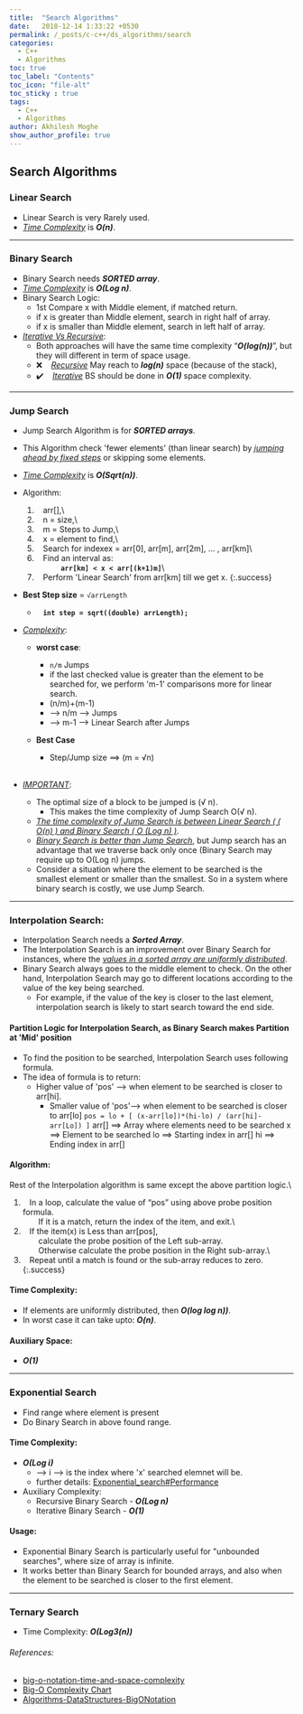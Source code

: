```yaml
---
title:  "Search Algorithms"
date:   2018-12-14 1:33:22 +0530
permalink: /_posts/c-c++/ds_algorithms/search
categories:
  - C++
  - Algorithms
toc: true
toc_label: "Contents"
toc_icon: "file-alt"
toc_sticky : true
tags:
  - C++
  - Algorithms
author: Akhilesh Moghe
show_author_profile: true
---
```


## Search Algorithms
### Linear Search
- Linear Search is very Rarely used.
- *<u>Time Complexity</u>* is __*O(n)*__.

<script src="https://gist.github.com/akhileshmoghe/f6b73c8ec3aec1da0f29ecc188b3b09e.js"></script>

  ---

### Binary Search
- Binary Search needs __*SORTED array*__.
- *<u>Time Complexity</u>* is __*O(Log n)*__.
- Binary Search Logic:
  - 1st Compare x with Middle element, if matched return.
  - if x is greater than Middle element, search in right half of array.
  - if x is smaller than Middle element, search in left half of array.
- *<u>Iterative Vs Recursive</u>*:
  - Both approaches will have the same time complexity “__*O(log(n))*__”, but they will different in term of space usage.
  - :x: &nbsp;&nbsp; *<u>Recursive</u>* May reach to __*log(n)*__ space (because of the stack),
  - :heavy_check_mark: &nbsp;&nbsp; *<u>Iterative</u>* BS should be done in __*O(1)*__ space complexity.

<script src="https://gist.github.com/akhileshmoghe/dedb71da501ae090d7db19c67861d2d3.js"></script>

  ---

### Jump Search
- Jump Search Algorithm is for __*SORTED arrays*__.
- This Algorithm check 'fewer elements' (than linear search) by *<u>jumping ahead by fixed steps</u>* or skipping some elements.
- *<u>Time Complexity</u>* is __*O(Sqrt(n))*__.
- Algorithm:

  1) &nbsp;&nbsp; arr[],\
  2) &nbsp;&nbsp; n = size,\
  3) &nbsp;&nbsp; m = Steps to Jump,\
  4) &nbsp;&nbsp; x = element to find,\
  5) &nbsp;&nbsp; Search for indexex = arr[0], arr[m], arr[2m], ... , arr[km]\
  6) &nbsp;&nbsp; Find an interval as:\
     &nbsp;&nbsp;&nbsp;&nbsp;&nbsp;&nbsp;&nbsp;&nbsp;&nbsp;&nbsp; __`arr[km] < x < arr[(k+1)m]`__\
  7) &nbsp;&nbsp; Perform 'Linear Search' from arr[km] till we get x.
  {:.success}

- __Best Step size__ = `√arrLength`
  - &nbsp;&nbsp; __`int step = sqrt((double) arrLength);`__

- *<u>Complexity</u>*:
  - __worst case__:
    - `n/m` Jumps
    - if the last checked value is greater than the element to be searched for,	we perform 'm-1' comparisons more for linear search.
    - (n/m)+(m-1)
    - --> n/m --> Jumps
    - --> m-1 --> Linear Search after Jumps
		
  - __Best Case__
    - Step/Jump size ==> (m = √n)
\
&nbsp;

- *<u>IMPORTANT</u>*:
  - The optimal size of a block to be jumped is (√ n).
    - This makes the time complexity of Jump Search O(√ n).
  - *<u>The time complexity of Jump Search is between Linear Search ( ( O(n) ) and Binary Search ( O (Log n) )</u>*.
  - *<u>Binary Search is better than Jump Search</u>*, but Jump search has an advantage that we traverse back only once (Binary Search may require up to O(Log n) jumps.
  - Consider a situation where the element to be searched is the smallest element or smaller than the smallest. So in a system where binary search is costly, we use Jump Search.

<script src="https://gist.github.com/akhileshmoghe/5e5c30f15a2de995cce5cdb448b82303.js"></script>

  ---

### Interpolation Search:
- Interpolation Search needs a __*Sorted Array*__.
- The Interpolation Search is an improvement over Binary Search for instances, where the *<u>values in a sorted array are uniformly distributed</u>*.
- Binary Search always goes to the middle element to check. On the other hand, Interpolation Search may go to different locations according to the value of the key being searched.
  - For example, if the value of the key is closer to the last element, interpolation search is likely to start search toward the end side.

#### Partition Logic for Interpolation Search, as Binary Search makes Partition at 'Mid' position
- To find the position to be searched, Interpolation Search uses following formula.
- The idea of formula is to return:
  - Higher value of 'pos' --> when element to be searched is closer to arr[hi].
	- Smaller value of 'pos'--> when element to be searched is closer to arr[lo]
    `pos = lo + [ (x-arr[lo])*(hi-lo) / (arr[hi]-arr[Lo]) ]`
    arr[] ==> Array where elements need to be searched
    x     ==> Element to be searched
    lo    ==> Starting index in arr[]
    hi    ==> Ending index in arr[]

#### Algorithm:

  Rest of the Interpolation algorithm is same except the above partition logic.\
  1) &nbsp;&nbsp; In a loop, calculate the value of “pos” using above probe position formula.\
     &nbsp;&nbsp;&nbsp;&nbsp;&nbsp;&nbsp; If it is a match, return the index of the item, and exit.\
  3) &nbsp;&nbsp; If the item(x) is Less than arr[pos],\
     &nbsp;&nbsp;&nbsp;&nbsp;&nbsp;&nbsp; calculate the probe position of the Left sub-array.\
     &nbsp;&nbsp;&nbsp;&nbsp;&nbsp;&nbsp; Otherwise calculate the probe position in the Right sub-array.\
  4) &nbsp;&nbsp; Repeat until a match is found or the sub-array reduces to zero.\
  {:.success}
  
#### Time Complexity:
- If elements are uniformly distributed, then __*O(log log n))*__.
- In worst case it can take upto: __*O(n)*__.

#### Auxiliary Space:
- __*O(1)*__

<script src="https://gist.github.com/akhileshmoghe/f0f4db87db3158798a51d30b122f37dd.js"></script>

  ---

### Exponential Search
- Find range where element is present
- Do Binary Search in above found range.

#### Time Complexity:
- __*O(Log i)*__
  - --> i --> is the index where 'x' searched elemnet will be.
  - further details:
    [Exponential_search#Performance](https://en.wikipedia.org/wiki/Exponential_search#Performance)
- Auxiliary Complexity:
  - Recursive Binary Search - __*O(Log n)*__
  - Iterative Binary Search - __*O(1)*__

#### Usage:
- Exponential Binary Search is particularly useful for "unbounded searches", where size of array is infinite.
- It works better than Binary Search for bounded arrays, and also when the element to be searched is closer to the first element.

<script src="https://gist.github.com/akhileshmoghe/61442fc24e2b8bb277edac6ccdc3fd7e.js"></script>

  ---
  
### Ternary Search
- Time Complexity: __*O(Log3(n))*__

<script src="https://gist.github.com/akhileshmoghe/97831d0578fb9e3947506fa0bbf74ea0.js"></script>

###### References:
  - [big-o-notation-time-and-space-complexity](https://www.interviewcake.com/article/python/big-o-notation-time-and-space-complexity)
  - [Big-O Complexity Chart](https://www.bigocheatsheet.com/)
  - [Algorithms-DataStructures-BigONotation](http://cooervo.github.io/Algorithms-DataStructures-BigONotation/index.html)
  
  
  
